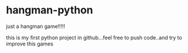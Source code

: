 # hangman-python
just a hangman game!!!!!

this is my first python project in github...feel free to push code..and try to improve this games
